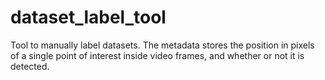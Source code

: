 # dataset_label_tool
Tool to manually label datasets. The metadata stores the position in pixels of a single point of interest inside video frames, and whether or not it is detected.
